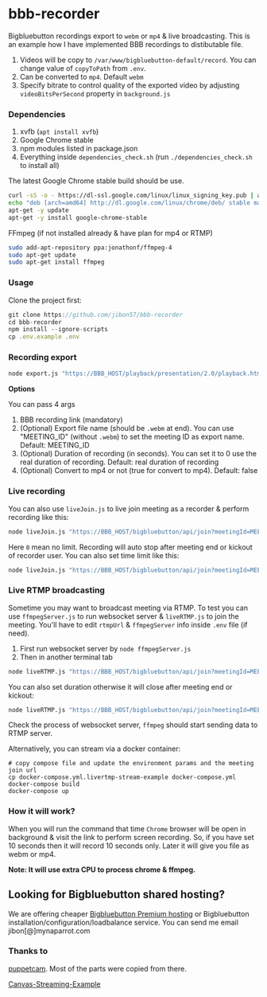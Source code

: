 # bbb-recorder

Bigbluebutton recordings export to `webm` or `mp4` & live broadcasting. This is an example how I have implemented BBB recordings to distibutable file.

1. Videos will be copy to `/var/www/bigbluebutton-default/record`. You can change value of `copyToPath` from `.env`.
3. Can be converted to `mp4`. Default `webm`
2. Specify bitrate to control quality of the exported video by adjusting `videoBitsPerSecond` property in `background.js`


### Dependencies

1. xvfb (`apt install xvfb`)
2. Google Chrome stable
3. npm modules listed in package.json
4. Everything inside `dependencies_check.sh` (run `./dependencies_check.sh` to install all)

The latest Google Chrome stable build should be use.

```sh
curl -sS -o - https://dl-ssl.google.com/linux/linux_signing_key.pub | apt-key add
echo "deb [arch=amd64] http://dl.google.com/linux/chrome/deb/ stable main" > /etc/apt/sources.list.d/google-chrome.list
apt-get -y update
apt-get -y install google-chrome-stable
```

FFmpeg (if not installed already & have plan for mp4 or RTMP)
```sh
sudo add-apt-repository ppa:jonathonf/ffmpeg-4
sudo apt-get update
sudo apt-get install ffmpeg
```

### Usage

Clone the project first:

```javascript
git clone https://github.com/jibon57/bbb-recorder
cd bbb-recorder
npm install --ignore-scripts
cp .env.example .env
```

### Recording export

```sh
node export.js "https://BBB_HOST/playback/presentation/2.0/playback.html?meetingId=MEETING_ID" meeting.webm 10 true
```

**Options**

You can pass 4 args

1) BBB recording link (mandatory)
2) (Optional) Export file name (should be `.webm` at end). You can use "MEETING_ID" (without `.webm`) to set the meeting ID as export name. Default: MEETING_ID
3) (Optional) Duration of recording (in seconds). You can set it to 0 use the real duration of recording. Default: real duration of recording
4) (Optional) Convert to mp4 or not (true for convert to mp4). Default: false


### Live recording

You can also use `liveJoin.js` to live join meeting as a recorder & perform recording like this:

```sh
node liveJoin.js "https://BBB_HOST/bigbluebutton/api/join?meetingId=MEETING_ID...." liveRecord.webm 0 true
```
Here `0` mean no limit. Recording will auto stop after meeting end or kickout of recorder user. You can also set time limit like this:

```sh
node liveJoin.js "https://BBB_HOST/bigbluebutton/api/join?meetingId=MEETING_ID...." liveRecord.webm 60 true
```

### Live RTMP broadcasting

Sometime you may want to broadcast meeting via RTMP. To test you can use `ffmpegServer.js` to run websocket server & `liveRTMP.js` to join the meeting. You'll have to edit `rtmpUrl` & `ffmpegServer` info inside `.env` file (if need).


1) First run websocket server by `node ffmpegServer.js`
2) Then in another terminal tab

```sh
node liveRTMP.js "https://BBB_HOST/bigbluebutton/api/join?meetingId=MEETING_ID...."
```
You can also set duration otherwise it will close after meeting end or kickout:

```sh
node liveRTMP.js "https://BBB_HOST/bigbluebutton/api/join?meetingId=MEETING_ID...." 20
```

Check the process of websocket server, `ffmpeg` should start sending data to RTMP server.

Alternatively, you can stream via a docker container:

```
# copy compose file and update the environment params and the meeting join url
cp docker-compose.yml.livertmp-stream-example docker-compose.yml
docker-compose build
docker-compose up
```

### How it will work?
When you will run the command that time `Chrome` browser will be open in background & visit the link to perform screen recording. So, if you have set 10 seconds then it will record 10 seconds only. Later it will give you file as webm or mp4.

**Note: It will use extra CPU to process chrome & ffmpeg.**


## Looking for Bigbluebutton shared hosting?

We are offering cheaper [Bigbluebutton Premium hosting](https://www.mynaparrot.com/classroom/bigbluebuttonservice) or Bigbluebutton installation/configuration/loadbalance service. You can send me email jibon[@]mynaparrot.com


### Thanks to

[puppetcam](https://github.com/muralikg/puppetcam). Most of the parts were copied from there.

[Canvas-Streaming-Example](https://github.com/fbsamples/Canvas-Streaming-Example)
